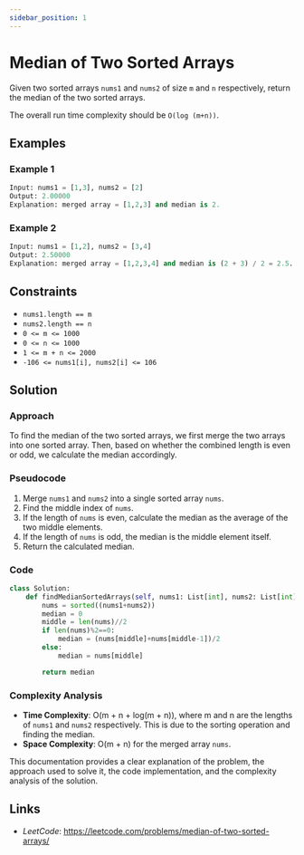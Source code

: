 ```yaml
---
sidebar_position: 1
---
```


# Median of Two Sorted Arrays

Given two sorted arrays `nums1` and `nums2` of size `m` and `n` respectively, return the median of the two sorted arrays.

The overall run time complexity should be `O(log (m+n))`.

## Examples

### Example 1
```py
Input: nums1 = [1,3], nums2 = [2]
Output: 2.00000
Explanation: merged array = [1,2,3] and median is 2.
```

### Example 2
```py
Input: nums1 = [1,2], nums2 = [3,4]
Output: 2.50000
Explanation: merged array = [1,2,3,4] and median is (2 + 3) / 2 = 2.5.
```

## Constraints
 - `nums1.length == m`
 - `nums2.length == n`
 - `0 <= m <= 1000`
 - `0 <= n <= 1000`
 - `1 <= m + n <= 2000`
 - `-106 <= nums1[i], nums2[i] <= 106`

## Solution

### Approach
To find the median of the two sorted arrays, we first merge the two arrays into one sorted array. Then, based on whether the combined length is even or odd, we calculate the median accordingly.

### Pseudocode
1. Merge `nums1` and `nums2` into a single sorted array `nums`.
2. Find the middle index of `nums`.
3. If the length of `nums` is even, calculate the median as the average of the two middle elements.
4. If the length of `nums` is odd, the median is the middle element itself.
5. Return the calculated median.

### Code
```python
class Solution:
    def findMedianSortedArrays(self, nums1: List[int], nums2: List[int]) -> float:
        nums = sorted((nums1+nums2))
        median = 0
        middle = len(nums)//2
        if len(nums)%2==0:
            median = (nums[middle]+nums[middle-1])/2
        else:
            median = nums[middle]

        return median
```

### Complexity Analysis
- **Time Complexity**: O(m + n + log(m + n)), where m and n are the lengths of `nums1` and `nums2` respectively. This is due to the sorting operation and finding the median.
- **Space Complexity**: O(m + n) for the merged array `nums`.


This documentation provides a clear explanation of the problem, the approach used to solve it, the code implementation, and the complexity analysis of the solution.
## Links
 - *LeetCode*: https://leetcode.com/problems/median-of-two-sorted-arrays/
